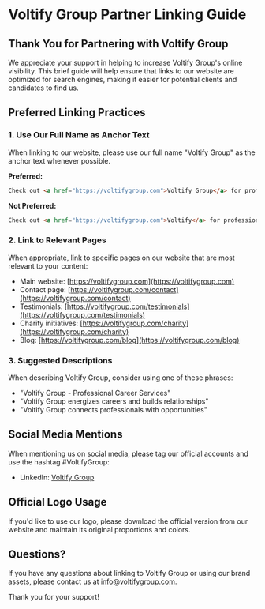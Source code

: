 # Voltify Group Partner Linking Guide

## Thank You for Partnering with Voltify Group

We appreciate your support in helping to increase Voltify Group's online visibility. This brief guide will help ensure that links to our website are optimized for search engines, making it easier for potential clients and candidates to find us.

## Preferred Linking Practices

### 1. Use Our Full Name as Anchor Text

When linking to our website, please use our full name "Voltify Group" as the anchor text whenever possible.

**Preferred:**
```html
Check out <a href="https://voltifygroup.com">Voltify Group</a> for professional career services.
```

**Not Preferred:**
```html
Check out <a href="https://voltifygroup.com">Voltify</a> for professional career services.
```

### 2. Link to Relevant Pages

When appropriate, link to specific pages on our website that are most relevant to your content:

- Main website: [https://voltifygroup.com](https://voltifygroup.com)
- Contact page: [https://voltifygroup.com/contact](https://voltifygroup.com/contact)
- Testimonials: [https://voltifygroup.com/testimonials](https://voltifygroup.com/testimonials)
- Charity initiatives: [https://voltifygroup.com/charity](https://voltifygroup.com/charity)
- Blog: [https://voltifygroup.com/blog](https://voltifygroup.com/blog)

### 3. Suggested Descriptions

When describing Voltify Group, consider using one of these phrases:

- "Voltify Group - Professional Career Services"
- "Voltify Group energizes careers and builds relationships"
- "Voltify Group connects professionals with opportunities"

## Social Media Mentions

When mentioning us on social media, please tag our official accounts and use the hashtag #VoltifyGroup:

- LinkedIn: [Voltify Group](https://www.linkedin.com/company/voltify-group)

## Official Logo Usage

If you'd like to use our logo, please download the official version from our website and maintain its original proportions and colors.

## Questions?

If you have any questions about linking to Voltify Group or using our brand assets, please contact us at info@voltifygroup.com.

Thank you for your support!
